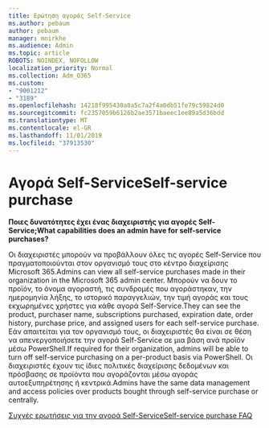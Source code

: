 ```yaml
---
title: Ερώτηση αγοράς Self-Service
ms.author: pebaum
author: pebaum
manager: mnirkhe
ms.audience: Admin
ms.topic: article
ROBOTS: NOINDEX, NOFOLLOW
localization_priority: Normal
ms.collection: Adm_O365
ms.custom:
- "9001212"
- "3189"
ms.openlocfilehash: 14218f995430a8a5c7a2f4a0db51fe79c59824d0
ms.sourcegitcommit: fc2357059b6126b2ae3571baeec1ee89a5d36bdd
ms.translationtype: MT
ms.contentlocale: el-GR
ms.lasthandoff: 11/01/2019
ms.locfileid: "37913530"
---
```

# <a name="self-service-purchase"></a><span data-ttu-id="54409-102">Αγορά Self-Service</span><span class="sxs-lookup"><span data-stu-id="54409-102">Self-service purchase</span></span>

<span data-ttu-id="54409-103">**Ποιες δυνατότητες έχει ένας διαχειριστής για αγορές Self-Service;**</span><span class="sxs-lookup"><span data-stu-id="54409-103">**What capabilities does an admin have for self-service purchases?**</span></span>

<span data-ttu-id="54409-104">Οι διαχειριστές μπορούν να προβάλλουν όλες τις αγορές Self-Service που πραγματοποιούνται στον οργανισμό τους στο κέντρο διαχείρισης Microsoft 365.</span><span class="sxs-lookup"><span data-stu-id="54409-104">Admins can view all self-service purchases made in their organization in the Microsoft 365 admin center.</span></span> <span data-ttu-id="54409-105">Μπορούν να δουν το προϊόν, το όνομα αγοραστή, τις συνδρομές που αγοράστηκαν, την ημερομηνία λήξης, το ιστορικό παραγγελιών, την τιμή αγοράς και τους εκχωρημένες χρήστες για κάθε αγορά Self-Service.</span><span class="sxs-lookup"><span data-stu-id="54409-105">They can see the product, purchaser name, subscriptions purchased, expiration date, order history, purchase price, and assigned users for each self-service purchase.</span></span>  <span data-ttu-id="54409-106">Εάν απαιτείται για τον οργανισμό τους, οι διαχειριστές θα είναι σε θέση να απενεργοποιήσετε την αγορά Self-Service σε μια βάση ανά προϊόν μέσω PowerShell.</span><span class="sxs-lookup"><span data-stu-id="54409-106">If required for their organization, admins will be able to turn off self-service purchasing on a per-product basis via PowerShell.</span></span>  <span data-ttu-id="54409-107">Οι διαχειριστές έχουν τις ίδιες πολιτικές διαχείρισης δεδομένων και πρόσβασης σε προϊόντα που αγοράζονται μέσω αγοράς αυτοεξυπηρέτησης ή κεντρικά.</span><span class="sxs-lookup"><span data-stu-id="54409-107">Admins have the same data management and access policies over products bought through self-service purchase or centrally.</span></span>

[<span data-ttu-id="54409-108">Συχνές ερωτήσεις για την αγορά Self-Service</span><span class="sxs-lookup"><span data-stu-id="54409-108">Self-service purchase FAQ</span></span>](https://aka.ms/self-service-purchase-faq)

